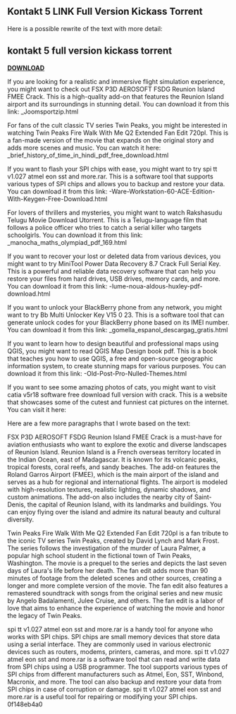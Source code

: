## Kontakt 5 LINK Full Version Kickass Torrent

  
Here is a possible rewrite of the text with more detail:
 
## kontakt 5 full version kickass torrent


[**DOWNLOAD**](https://www.google.com/url?q=https%3A%2F%2Fshoxet.com%2F2tKDxk&sa=D&sntz=1&usg=AOvVaw0Onr-I52wAP2rYcRF3r9sQ)

  
If you are looking for a realistic and immersive flight simulation experience, you might want to check out FSX P3D AEROSOFT FSDG Reunion Island FMEE Crack. This is a high-quality add-on that features the Reunion Island airport and its surroundings in stunning detail. You can download it from this link: \_Joomsportzip.html
  
For fans of the cult classic TV series Twin Peaks, you might be interested in watching Twin Peaks Fire Walk With Me Q2 Extended Fan Edit 720pl. This is a fan-made version of the movie that expands on the original story and adds more scenes and music. You can watch it here: \_brief\_history\_of\_time\_in\_hindi\_pdf\_free\_download.html
  
If you want to flash your SPI chips with ease, you might want to try spi tt v1.027 atmel eon sst and more.rar. This is a software tool that supports various types of SPI chips and allows you to backup and restore your data. You can download it from this link: -Ware-Workstation-60-ACE-Edition-With-Keygen-Free-Download.html
  
For lovers of thrillers and mysteries, you might want to watch Rakshasudu Telugu Movie Download Utorrent. This is a Telugu-language film that follows a police officer who tries to catch a serial killer who targets schoolgirls. You can download it from this link: \_manocha\_maths\_olympiad\_pdf\_169.html
  
If you want to recover your lost or deleted data from various devices, you might want to try MiniTool Power Data Recovery 8.7 Crack Full Serial Key. This is a powerful and reliable data recovery software that can help you restore your files from hard drives, USB drives, memory cards, and more. You can download it from this link: -lume-noua-aldous-huxley-pdf-download.html
  
If you want to unlock your BlackBerry phone from any network, you might want to try Bb Multi Unlocker Key V15 0 23. This is a software tool that can generate unlock codes for your BlackBerry phone based on its IMEI number. You can download it from this link: \_gomella\_espanol\_descargag\_gratis.html
  
If you want to learn how to design beautiful and professional maps using QGIS, you might want to read QGIS Map Design book pdf. This is a book that teaches you how to use QGIS, a free and open-source geographic information system, to create stunning maps for various purposes. You can download it from this link: -Old-Post-Pro-Nulled-Themes.html
  
If you want to see some amazing photos of cats, you might want to visit catia v5r18 software free download full version with crack. This is a website that showcases some of the cutest and funniest cat pictures on the internet. You can visit it here:

Here are a few more paragraphs that I wrote based on the text:
  
FSX P3D AEROSOFT FSDG Reunion Island FMEE Crack is a must-have for aviation enthusiasts who want to explore the exotic and diverse landscapes of Reunion Island. Reunion Island is a French overseas territory located in the Indian Ocean, east of Madagascar. It is known for its volcanic peaks, tropical forests, coral reefs, and sandy beaches. The add-on features the Roland Garros Airport (FMEE), which is the main airport of the island and serves as a hub for regional and international flights. The airport is modeled with high-resolution textures, realistic lighting, dynamic shadows, and custom animations. The add-on also includes the nearby city of Saint-Denis, the capital of Reunion Island, with its landmarks and buildings. You can enjoy flying over the island and admire its natural beauty and cultural diversity.
  
Twin Peaks Fire Walk With Me Q2 Extended Fan Edit 720pl is a fan tribute to the iconic TV series Twin Peaks, created by David Lynch and Mark Frost. The series follows the investigation of the murder of Laura Palmer, a popular high school student in the fictional town of Twin Peaks, Washington. The movie is a prequel to the series and depicts the last seven days of Laura's life before her death. The fan edit adds more than 90 minutes of footage from the deleted scenes and other sources, creating a longer and more complete version of the movie. The fan edit also features a remastered soundtrack with songs from the original series and new music by Angelo Badalamenti, Julee Cruise, and others. The fan edit is a labor of love that aims to enhance the experience of watching the movie and honor the legacy of Twin Peaks.
  
spi tt v1.027 atmel eon sst and more.rar is a handy tool for anyone who works with SPI chips. SPI chips are small memory devices that store data using a serial interface. They are commonly used in various electronic devices such as routers, modems, printers, cameras, and more. spi tt v1.027 atmel eon sst and more.rar is a software tool that can read and write data from SPI chips using a USB programmer. The tool supports various types of SPI chips from different manufacturers such as Atmel, Eon, SST, Winbond, Macronix, and more. The tool can also backup and restore your data from SPI chips in case of corruption or damage. spi tt v1.027 atmel eon sst and more.rar is a useful tool for repairing or modifying your SPI chips.
 0f148eb4a0
